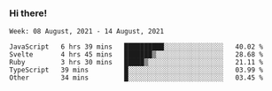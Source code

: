 ### Hi there!

<!--START_SECTION:waka-->
```text
Week: 08 August, 2021 - 14 August, 2021

JavaScript   6 hrs 39 mins   ██████████░░░░░░░░░░░░░░░   40.02 % 
Svelte       4 hrs 45 mins   ███████▒░░░░░░░░░░░░░░░░░   28.68 % 
Ruby         3 hrs 30 mins   █████▒░░░░░░░░░░░░░░░░░░░   21.11 % 
TypeScript   39 mins         █░░░░░░░░░░░░░░░░░░░░░░░░   03.99 % 
Other        34 mins         █░░░░░░░░░░░░░░░░░░░░░░░░   03.45 % 
```
<!--END_SECTION:waka-->
